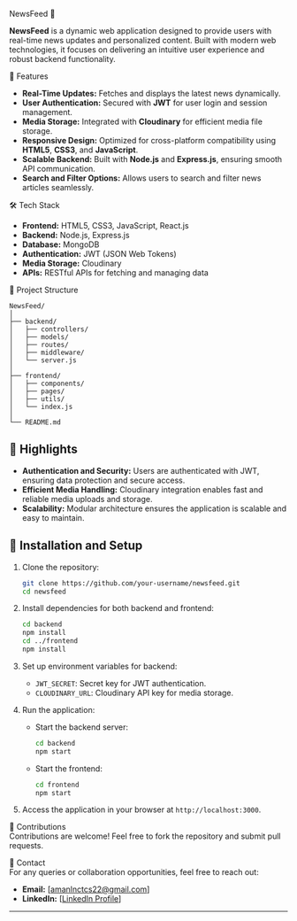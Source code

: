 NewsFeed 📢  

**NewsFeed** is a dynamic web application designed to provide users with real-time news updates and personalized content. Built with modern web technologies, it focuses on delivering an intuitive user experience and robust backend functionality.  

🚀 Features  
- **Real-Time Updates:** Fetches and displays the latest news dynamically.  
- **User Authentication:** Secured with **JWT** for user login and session management.  
- **Media Storage:** Integrated with **Cloudinary** for efficient media file storage.  
- **Responsive Design:** Optimized for cross-platform compatibility using **HTML5**, **CSS3**, and **JavaScript**.  
- **Scalable Backend:** Built with **Node.js** and **Express.js**, ensuring smooth API communication.  
- **Search and Filter Options:** Allows users to search and filter news articles seamlessly.  

🛠️ Tech Stack  
- **Frontend:** HTML5, CSS3, JavaScript, React.js  
- **Backend:** Node.js, Express.js  
- **Database:** MongoDB  
- **Authentication:** JWT (JSON Web Tokens)  
- **Media Storage:** Cloudinary  
- **APIs:** RESTful APIs for fetching and managing data  

📂 Project Structure  
```
NewsFeed/
│
├── backend/
│   ├── controllers/
│   ├── models/
│   ├── routes/
│   ├── middleware/
│   └── server.js
│
├── frontend/
│   ├── components/
│   ├── pages/
│   ├── utils/
│   └── index.js
│
└── README.md
```  

## 🌟 Highlights  
- **Authentication and Security:** Users are authenticated with JWT, ensuring data protection and secure access.  
- **Efficient Media Handling:** Cloudinary integration enables fast and reliable media uploads and storage.  
- **Scalability:** Modular architecture ensures the application is scalable and easy to maintain.  

## 🔧 Installation and Setup  
1. Clone the repository:  
   ```bash  
   git clone https://github.com/your-username/newsfeed.git  
   cd newsfeed  
   ```  
2. Install dependencies for both backend and frontend:  
   ```bash  
   cd backend  
   npm install  
   cd ../frontend  
   npm install  
   ```  
3. Set up environment variables for backend:  
   - `JWT_SECRET`: Secret key for JWT authentication.  
   - `CLOUDINARY_URL`: Cloudinary API key for media storage.  

4. Run the application:  
   - Start the backend server:  
     ```bash  
     cd backend  
     npm start  
     ```  
   - Start the frontend:  
     ```bash  
     cd frontend  
     npm start  
     ```  

5. Access the application in your browser at `http://localhost:3000`.  

🤝 Contributions  
Contributions are welcome! Feel free to fork the repository and submit pull requests.  

📧 Contact  
For any queries or collaboration opportunities, feel free to reach out:  
- **Email:** [amanlnctcs22@gmail.com]  
- **LinkedIn:** [[LinkedIn Profile](https://www.linkedin.com/in/amanprakash21/)] 

--- 
